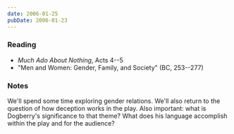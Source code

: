 ```yaml
---
date: 2006-01-25
pubDate: 2006-01-23
---
```


### Reading

* <cite>Much Ado About Nothing</cite>, Acts 4--5
* "Men and Women: Gender, Family, and Society" (BC, 253--277)

### Notes

We'll spend some time exploring gender relations. We'll also return to the question of how deception works in the play. Also important: what is Dogberry's significance to that theme? What does his language accomplish within the play and for the audience?
